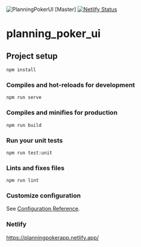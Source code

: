![PlanningPokerUI [Master]](https://github.com/BurakCanKOCAK/PlanningPokerUI/workflows/PlanningPokerUI%20%5BMaster%5D/badge.svg?branch=master)
[![Netlify Status](https://api.netlify.com/api/v1/badges/9966fbbe-b51b-4440-96e7-59e89bebbfde/deploy-status)](https://app.netlify.com/sites/planningpokerapp/deploys)
# planning_poker_ui

## Project setup
```
npm install
```

### Compiles and hot-reloads for development
```
npm run serve
```

### Compiles and minifies for production
```
npm run build
```

### Run your unit tests
```
npm run test:unit
```

### Lints and fixes files
```
npm run lint
```

### Customize configuration
See [Configuration Reference](https://cli.vuejs.org/config/).

### Netlify
https://planningpokerapp.netlify.app/
